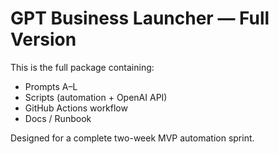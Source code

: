 # GPT Business Launcher — Full Version

This is the full package containing:
- Prompts A–L
- Scripts (automation + OpenAI API)
- GitHub Actions workflow
- Docs / Runbook

Designed for a complete two-week MVP automation sprint.

